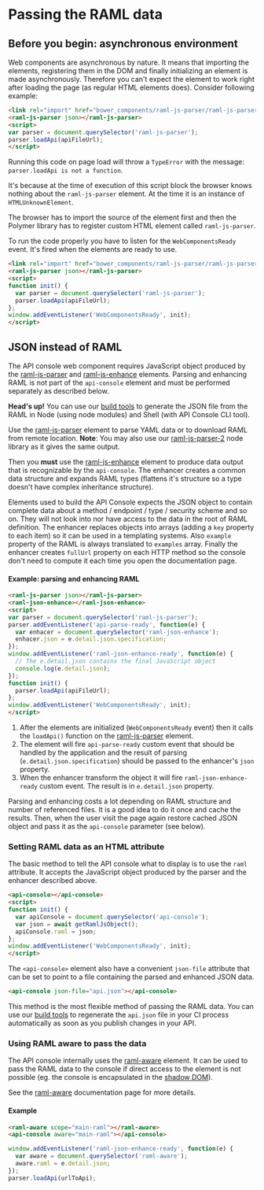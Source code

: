 # Passing the RAML data

## Before you begin: asynchronous environment

Web components are asynchronous by nature. It means that importing the elements,
registering them in the DOM and finally initializing an element is made asynchronously. Therefore you can't expect the element to work right after loading the page (as regular HTML elements does). Consider following example:

```html
<link rel="import" href="bower_components/raml-js-parser/raml-js-parser.html">
<raml-js-parser json></raml-js-parser>
<script>
var parser = document.querySelector('raml-js-parser');
parser.loadApi(apiFileUrl);
</script>
```

Running this code on page load will throw a `TypeError` with the message: `parser.loadApi is not a function`.

It's because at the time of execution of this script block the browser knows nothing about the `raml-js-parser` element. At the time it is an instance of `HTMLUnknownElement`.

The browser has to import the source of the element first and then the Polymer library has to register custom HTML element called `raml-js-parser`.

To run the code properly you have to listen for the `WebComponentsReady` event. It's fired when the elements are ready to use.

```html
<link rel="import" href="bower_components/raml-js-parser/raml-js-parser.html">
<raml-js-parser json></raml-js-parser>
<script>
function init() {
  var parser = document.querySelector('raml-js-parser');
  parser.loadApi(apiFileUrl);
};
window.addEventListener('WebComponentsReady', init);
</script>
```

## JSON instead of RAML

The API console web component requires JavaScript object produced by the [raml-js-parser] and [raml-js-enhance] elements. Parsing and enhancing RAML is not part of the `api-console` element and must be performed separately as described below.

**Head's up!** You can use our [build tools] to generate the JSON file from the RAML in Node (using node modules) and Shell (with API Console CLI tool).

Use the [raml-js-parser] element to parse YAML data or to download RAML from remote location. __Note__: You may also use our [raml-js-parser-2] node library as it gives the same output.

Then you **must** use the [raml-js-enhance] element to produce data output that is recognizable by the `api-console`. The enhancer creates a common data structure and expands RAML types (flattens it's structure so a type doesn't have complex inheritance structure).

Elements used to build the API Console expects the JSON object to contain complete data about a method / endpoint / type / security scheme and so on. They will not look into nor have access to the data in the root of RAML definition. The enhancer replaces objects into arrays (adding a `key` property to each item) so it can be used in a templating systems. Also `example` property of the RAML is always translated to `examples` array. Finally the enhancer creates `fullUrl` property on each HTTP method so the console don't need to compute it each time you open the documentation page.

#### Example: parsing and enhancing RAML

```html
<raml-js-parser json></raml-js-parser>
<raml-json-enhance></raml-json-enhance>
<script>
var parser = document.querySelector('raml-js-parser');
parser.addEventListener('api-parse-ready', function(e) {
  var enhacer = document.querySelector('raml-json-enhance');
  enhacer.json = e.detail.json.specification;
});
window.addEventListener('raml-json-enhance-ready', function(e) {
  // The e.detail.json contains the final JavaScript object
  console.log(e.detail.json);
});
function init() {
  parser.loadApi(apiFileUrl);
};
window.addEventListener('WebComponentsReady', init);
</script>
```

1) After the elements are initialized (`WebComponentsReady` event) then it calls the `loadApi()` function on the [raml-js-parser] element.
2) The element will fire `api-parse-ready` custom event that should be handled by the application and the result of parsing (`e.detail.json.specification`) should be passed to the enhancer's `json` property.
3) When the enhancer transform the object it will fire `raml-json-enhance-ready` custom event. The result is in `e.detail.json` property.

Parsing and enhancing costs a lot depending on RAML structure and number of referenced files. It is a good idea to do it once and cache the results. Then, when the user visit the page again restore cached JSON object and pass it as the `api-console` parameter (see below).

### Setting RAML data as an HTML attribute

The basic method to tell the API console what to display is to use the `raml` attribute. It accepts the JavaScript object produced by the parser and the enhancer described above.

```html
<api-console></api-console>
<script>
function init() {
  var apiConsole = document.querySelector('api-console');
  var json = await getRamlJsObject();
  apiConsole.raml = json;
};
window.addEventListener('WebComponentsReady', init);
</script>
```

The `<api-console>` element also have a convenient `json-file` attribute that can be set to point to a file containing the parsed and enhanced JSON data.

```html
<api-console json-file="api.json"></api-console>
```

This method is the most flexible method of passing the RAML data. You can use our [build tools] to regenerate the `api.json` file in your CI process automatically as soon as you publish changes in your API.

### Using RAML aware to pass the data

The API console internally uses the [raml-aware] element.
It can be used to pass the RAML data to the console if direct access to the
element is not possible (eg. the console is encapsulated in the [shadow DOM]).

See the [raml-aware] documentation page for more details.

#### Example

```html
<raml-aware scope="main-raml"></raml-aware>
<api-console aware="main-raml"></api-console>
```

```javascript
window.addEventListener('raml-json-enhance-ready', function(e) {
  var aware = document.querySelector('raml-aware');
  aware.raml = e.detail.json;
});
parser.loadApi(urlToApi);
```

[build tools]: docs/build-tools.md
[raml-js-enhance]: https://elements.advancedrestclient.com/elements/raml-json-enhance
[raml-js-parser]: https://elements.advancedrestclient.com/elements/raml-js-parser
[raml-js-parser-2]: https://github.com/raml-org/raml-js-parser-2
[raml-aware]: https://elements.advancedrestclient.com/elements/raml-aware
[shadow DOM]: https://developer.mozilla.org/en-US/docs/Web/Web_Components/Shadow_DOM
